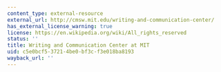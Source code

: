 ```yaml
---
content_type: external-resource
external_url: http://cmsw.mit.edu/writing-and-communication-center/
has_external_license_warning: true
license: https://en.wikipedia.org/wiki/All_rights_reserved
status: ''
title: Writing and Communication Center at MIT
uid: c5e0bcf5-3721-4be0-bf3c-f3e018ba8193
wayback_url: ''
---
```

